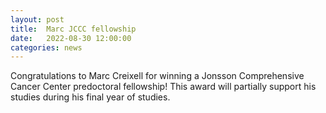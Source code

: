 ```yaml
---
layout: post
title:  Marc JCCC fellowship
date:   2022-08-30 12:00:00
categories: news
---
```

Congratulations to Marc Creixell for winning a Jonsson Comprehensive Cancer Center predoctoral fellowship! This award will partially support his studies during his final year of studies.